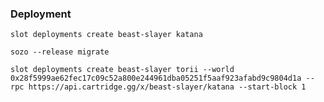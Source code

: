 ### Deployment

`slot deployments create beast-slayer katana`

`sozo --release migrate`

`slot deployments create beast-slayer torii --world 0x28f5999ae62fec17c09c52a800e244961dba05251f5aaf923afabd9c9804d1a --rpc https://api.cartridge.gg/x/beast-slayer/katana --start-block 1 `
